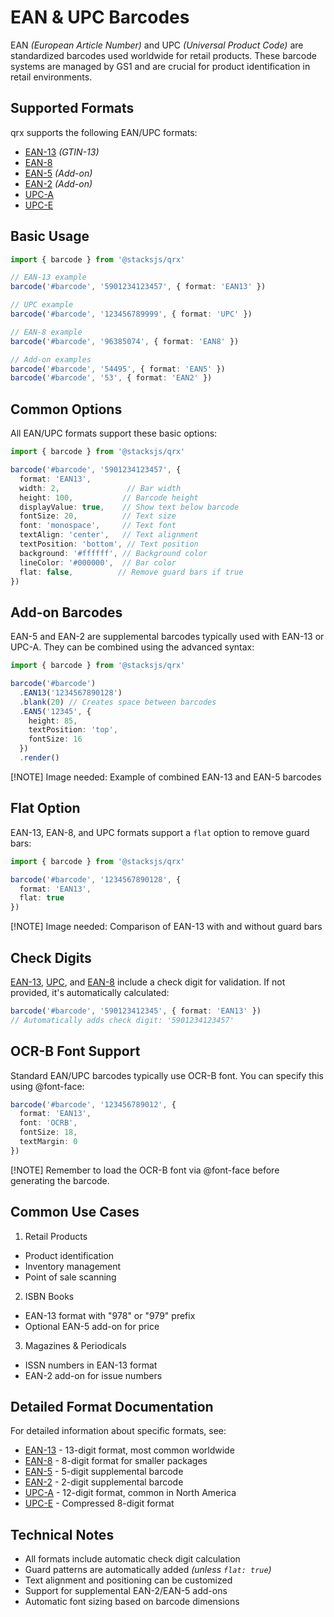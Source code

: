 # EAN & UPC Barcodes

EAN _(European Article Number)_ and UPC _(Universal Product Code)_ are standardized barcodes used worldwide for retail products. These barcode systems are managed by GS1 and are crucial for product identification in retail environments.

## Supported Formats

qrx supports the following EAN/UPC formats:

- [EAN-13](/api/barcode/EAN/EAN-13) _(GTIN-13)_
- [EAN-8](/api/barcode/EAN/EAN-8)
- [EAN-5](/api/barcode/EAN/EAN-5) _(Add-on)_
- [EAN-2](/api/barcode/EAN/EAN-2) _(Add-on)_
- [UPC-A](/api/barcode/EAN/UPC-A)
- [UPC-E](/api/barcode/EAN/UPC-E)

## Basic Usage

```ts
import { barcode } from '@stacksjs/qrx'

// EAN-13 example
barcode('#barcode', '5901234123457', { format: 'EAN13' })

// UPC example
barcode('#barcode', '123456789999', { format: 'UPC' })

// EAN-8 example
barcode('#barcode', '96385074', { format: 'EAN8' })

// Add-on examples
barcode('#barcode', '54495', { format: 'EAN5' })
barcode('#barcode', '53', { format: 'EAN2' })
```

## Common Options

All EAN/UPC formats support these basic options:

```ts
import { barcode } from '@stacksjs/qrx'

barcode('#barcode', '5901234123457', {
  format: 'EAN13',
  width: 2,               // Bar width
  height: 100,           // Barcode height
  displayValue: true,    // Show text below barcode
  fontSize: 20,          // Text size
  font: 'monospace',     // Text font
  textAlign: 'center',   // Text alignment
  textPosition: 'bottom', // Text position
  background: '#ffffff', // Background color
  lineColor: '#000000',  // Bar color
  flat: false,          // Remove guard bars if true
})
```

## Add-on Barcodes

EAN-5 and EAN-2 are supplemental barcodes typically used with EAN-13 or UPC-A. They can be combined using the advanced syntax:

```ts
import { barcode } from '@stacksjs/qrx'

barcode('#barcode')
  .EAN13('1234567890128')
  .blank(20) // Creates space between barcodes
  .EAN5('12345', {
    height: 85,
    textPosition: 'top',
    fontSize: 16
  })
  .render()
```

[!NOTE] Image needed: Example of combined EAN-13 and EAN-5 barcodes

## Flat Option

EAN-13, EAN-8, and UPC formats support a `flat` option to remove guard bars:

```ts
import { barcode } from '@stacksjs/qrx'

barcode('#barcode', '1234567890128', {
  format: 'EAN13',
  flat: true
})
```

[!NOTE] Image needed: Comparison of EAN-13 with and without guard bars

## Check Digits

[EAN-13](/api/barcode/EAN/EAN-13), [UPC](/api/barcode/EAN/UPC), and [EAN-8](/api/barcode/EAN/EAN-8) include a check digit for validation. If not provided, it's automatically calculated:

```ts
barcode('#barcode', '590123412345', { format: 'EAN13' })
// Automatically adds check digit: '5901234123457'
```


## OCR-B Font Support

Standard EAN/UPC barcodes typically use OCR-B font. You can specify this using @font-face:

```ts
barcode('#barcode', '123456789012', {
  format: 'EAN13',
  font: 'OCRB',
  fontSize: 18,
  textMargin: 0
})
```

[!NOTE] Remember to load the OCR-B font via @font-face before generating the barcode.

## Common Use Cases

1. Retail Products
  - Product identification
  - Inventory management
  - Point of sale scanning
2. ISBN Books
  - EAN-13 format with "978" or "979" prefix
  - Optional EAN-5 add-on for price
3. Magazines & Periodicals
  - ISSN numbers in EAN-13 format
  - EAN-2 add-on for issue numbers

## Detailed Format Documentation

For detailed information about specific formats, see:

- [EAN-13](/api/barcode/EAN/EAN-13) - 13-digit format, most common worldwide
- [EAN-8](/api/barcode/EAN/EAN-8) - 8-digit format for smaller packages
- [EAN-5](/api/barcode/EAN/EAN-5) - 5-digit supplemental barcode
- [EAN-2](/api/barcode/EAN/EAN-2) - 2-digit supplemental barcode
- [UPC-A](/api/barcode/EAN/UPC-A) - 12-digit format, common in North America
- [UPC-E](/api/barcode/EAN/UPC-E) - Compressed 8-digit format

## Technical Notes

- All formats include automatic check digit calculation
- Guard patterns are automatically added _(unless `flat: true`)_
- Text alignment and positioning can be customized
- Support for supplemental EAN-2/EAN-5 add-ons
- Automatic font sizing based on barcode dimensions
